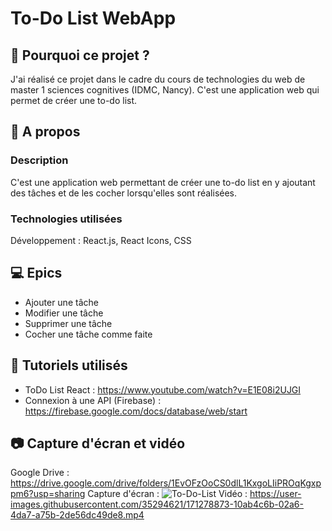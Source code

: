 # To-Do List WebApp

## 🤔 Pourquoi ce projet ? 
J'ai réalisé ce projet dans le cadre du cours de technologies du web de master 1 sciences cognitives (IDMC, Nancy). C'est une application web qui permet de créer une to-do list. 

## 📱 A propos 
### Description
C'est une application web permettant de créer une to-do list en y ajoutant des tâches et de les cocher lorsqu'elles sont réalisées. 

### Technologies utilisées
Développement : React.js, React Icons, CSS

## 💻 Epics
- Ajouter une tâche
- Modifier une tâche
- Supprimer une tâche
- Cocher une tâche comme faite

## 🤝 Tutoriels utilisés
- ToDo List React : https://www.youtube.com/watch?v=E1E08i2UJGI 
- Connexion à une API (Firebase) : https://firebase.google.com/docs/database/web/start 

## 📷 Capture d'écran et vidéo
Google Drive : https://drive.google.com/drive/folders/1EvOFzOoCS0dlL1KxgoLIiPROqKgxppm6?usp=sharing
Capture d'écran : 
![To-Do-List](https://user-images.githubusercontent.com/35294621/171278742-33e3c626-73f3-44da-a132-c65dfec7e509.png)
Vidéo : 
https://user-images.githubusercontent.com/35294621/171278873-10ab4c6b-02a6-4da7-a75b-2de56dc49de8.mp4
